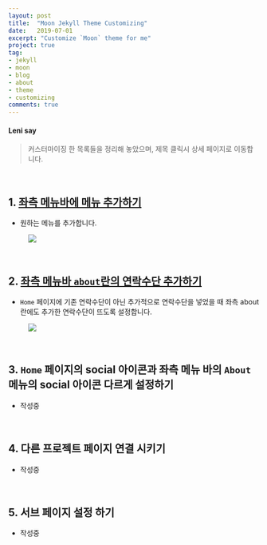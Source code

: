```yaml
---
layout: post
title:  "Moon Jekyll Theme Customizing"
date:   2019-07-01
excerpt: "Customize `Moon` theme for me"
project: true
tag:
- jekyll
- moon
- blog
- about
- theme
- customizing
comments: true
---
```


#### Leni say
> 커스터마이징 한 목록들을 정리해 놓았으며, 제목 클릭시 상세 페이지로 이동합니다.

<br>

## 1. [좌측 메뉴바에 메뉴 추가하기](/add-left-menu/)
  - 원하는 메뉴를 추가합니다.

<figure>
    <a href="https://github.com/byLeni/byLeni.github.io/blob/master/_posts/2019-07-01-customizing/leftMenu.png?raw=true"><img src="https://github.com/byLeni/byLeni.github.io/blob/master/_posts/2019-07-01-customizing/leftMenu.png?raw=true"></a>
</figure>

<br>

## 2. [좌측 메뉴바 `about`란의 연락수단 추가하기](/add-social-menu/)
  - `Home` 페이지에 기존 연락수단이 아닌 추가적으로 연락수단을 넣었을 때 좌측 about 란에도 추가한 연락수단이 뜨도록 설정합니다.

<figure>
    <a href="https://github.com/byLeni/byLeni.github.io/blob/master/_posts/2019-07-01-customizing/addCount.png?raw=true"><img src="https://github.com/byLeni/byLeni.github.io/blob/master/_posts/2019-07-01-customizing/addCount.png?raw=true"></a>
</figure>

<br>

## 3. `Home` 페이지의 social 아이콘과 좌측 메뉴 바의 `About` 메뉴의 social 아이콘 다르게 설정하기
  - 작성중
    
<br>

## 4. 다른 프로젝트 페이지 연결 시키기
  - 작성중

<br>

## 5. 서브 페이지 설정 하기
  - 작성중
